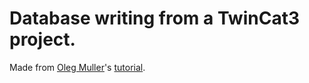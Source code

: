 # Database writing from a TwinCat3 project.

Made from [Oleg Muller](https://www.youtube.com/@olegmueller4754)'s [tutorial](https://www.youtube.com/playlist?list=PLbllBWXodlI7fJO8KRGbFtG4Ltcxy_ZQh).